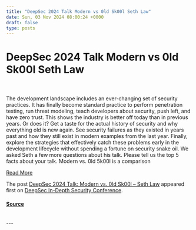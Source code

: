 ```yaml
---
title: "DeepSec 2024 Talk Modern vs 0ld Sk00l Seth Law"
date: Sun, 03 Nov 2024 08:00:24 +0000
draft: false
type: posts
---
```

# DeepSec 2024 Talk Modern vs 0ld Sk00l Seth Law

<br/>

<br/>
The development landscape includes an ever-changing set of security practices. It has finally become standard practice to perform penetration testing, run threat modeling, teach developers about security, push left, and have zero trust. This shows the industry is better off today than in previous years. Or does it? Get a taste for the actual history of security and why everything old is new again. See security failures as they existed in years past and how they still exist in modern examples from the last year. Finally, explore the strategies that effectively catch these problems early in the development lifecycle without spending a fortune on security snake oil. We asked Seth a few more questions about his talk. Please tell us the top 5 facts about your talk. Modern vs. 0ld 5k00l is a comparison

[Read More](https://blog.deepsec.net/deepsec-2024-talk-modern-vs-0ld-sk00l-seth-law/)

The post [DeepSec 2024 Talk: Modern vs. 0ld Sk00l – Seth Law](https://blog.deepsec.net/deepsec-2024-talk-modern-vs-0ld-sk00l-seth-law/) appeared first on [DeepSec In-Depth Security Conference](https://blog.deepsec.net).

#### [Source](https://blog.deepsec.net/deepsec-2024-talk-modern-vs-0ld-sk00l-seth-law/)

<br/>
---
